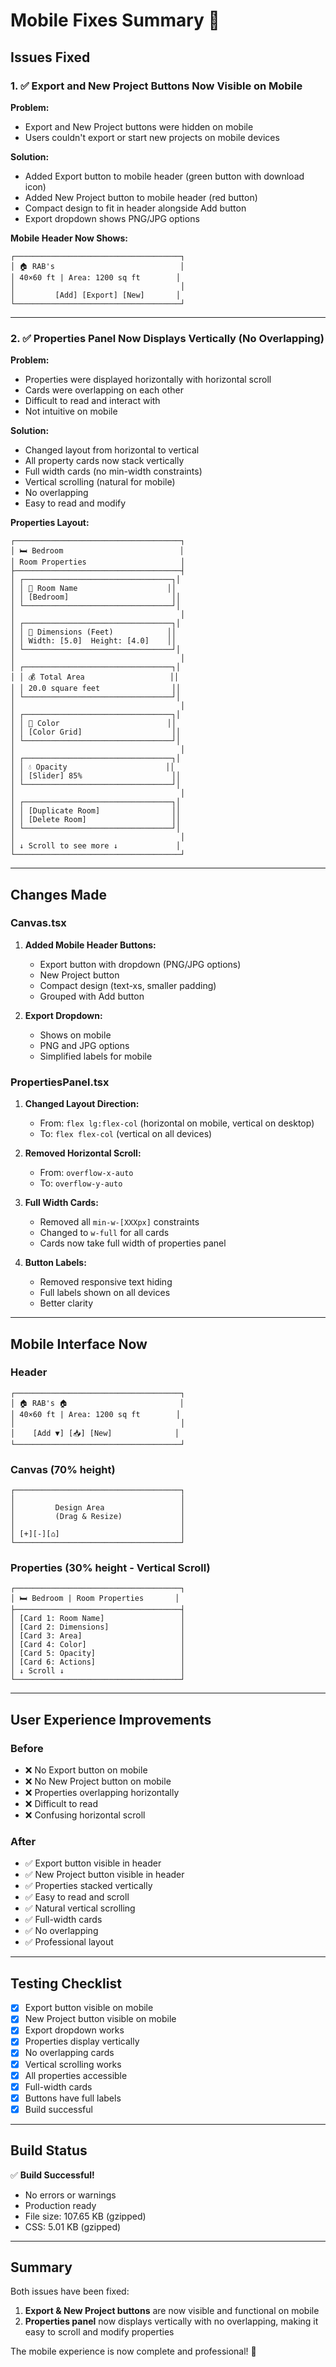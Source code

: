 # Mobile Fixes Summary 🔧

## Issues Fixed

### 1. ✅ Export and New Project Buttons Now Visible on Mobile

**Problem:**
- Export and New Project buttons were hidden on mobile
- Users couldn't export or start new projects on mobile devices

**Solution:**
- Added Export button to mobile header (green button with download icon)
- Added New Project button to mobile header (red button)
- Compact design to fit in header alongside Add button
- Export dropdown shows PNG/JPG options

**Mobile Header Now Shows:**
```
┌─────────────────────────────────────┐
│ 🏠 RAB's                            │
│ 40×60 ft | Area: 1200 sq ft        │
│                                     │
│         [Add] [Export] [New]       │
└─────────────────────────────────────┘
```

---

### 2. ✅ Properties Panel Now Displays Vertically (No Overlapping)

**Problem:**
- Properties were displayed horizontally with horizontal scroll
- Cards were overlapping on each other
- Difficult to read and interact with
- Not intuitive on mobile

**Solution:**
- Changed layout from horizontal to vertical
- All property cards now stack vertically
- Full width cards (no min-width constraints)
- Vertical scrolling (natural for mobile)
- No overlapping
- Easy to read and modify

**Properties Layout:**
```
┌─────────────────────────────────────┐
│ 🛏️ Bedroom                          │
│ Room Properties                     │
├─────────────────────────────────────┤
│ ┌─────────────────────────────────┐│
│ │ 📝 Room Name                    ││
│ │ [Bedroom]                       ││
│ └─────────────────────────────────┘│
│                                     │
│ ┌─────────────────────────────────┐│
│ │ 📏 Dimensions (Feet)            ││
│ │ Width: [5.0]  Height: [4.0]    ││
│ └─────────────────────────────────┘│
│                                     │
│ ┌─────────────────────────────────┐│
│ │ 💰 Total Area                   ││
│ │ 20.0 square feet                ││
│ └─────────────────────────────────┘│
│                                     │
│ ┌─────────────────────────────────┐│
│ │ 🎨 Color                        ││
│ │ [Color Grid]                    ││
│ └─────────────────────────────────┘│
│                                     │
│ ┌─────────────────────────────────┐│
│ │ 💧 Opacity                      ││
│ │ [Slider] 85%                    ││
│ └─────────────────────────────────┘│
│                                     │
│ ┌─────────────────────────────────┐│
│ │ [Duplicate Room]                ││
│ │ [Delete Room]                   ││
│ └─────────────────────────────────┘│
│                                     │
│ ↓ Scroll to see more ↓             │
└─────────────────────────────────────┘
```

---

## Changes Made

### Canvas.tsx
1. **Added Mobile Header Buttons:**
   - Export button with dropdown (PNG/JPG options)
   - New Project button
   - Compact design (text-xs, smaller padding)
   - Grouped with Add button

2. **Export Dropdown:**
   - Shows on mobile
   - PNG and JPG options
   - Simplified labels for mobile

### PropertiesPanel.tsx
1. **Changed Layout Direction:**
   - From: `flex lg:flex-col` (horizontal on mobile, vertical on desktop)
   - To: `flex flex-col` (vertical on all devices)

2. **Removed Horizontal Scroll:**
   - From: `overflow-x-auto`
   - To: `overflow-y-auto`

3. **Full Width Cards:**
   - Removed all `min-w-[XXXpx]` constraints
   - Changed to `w-full` for all cards
   - Cards now take full width of properties panel

4. **Button Labels:**
   - Removed responsive text hiding
   - Full labels shown on all devices
   - Better clarity

---

## Mobile Interface Now

### Header
```
┌─────────────────────────────────────┐
│ 🏠 RAB's 🏠                         │
│ 40×60 ft | Area: 1200 sq ft        │
│                                     │
│    [Add ▼] [📥] [New]              │
└─────────────────────────────────────┘
```

### Canvas (70% height)
```
┌─────────────────────────────────────┐
│                                     │
│         Design Area                 │
│         (Drag & Resize)             │
│                                     │
│ [+][-][⌂]                           │
└─────────────────────────────────────┘
```

### Properties (30% height - Vertical Scroll)
```
┌─────────────────────────────────────┐
│ 🛏️ Bedroom | Room Properties       │
├─────────────────────────────────────┤
│ [Card 1: Room Name]                 │
│ [Card 2: Dimensions]                │
│ [Card 3: Area]                      │
│ [Card 4: Color]                     │
│ [Card 5: Opacity]                   │
│ [Card 6: Actions]                   │
│ ↓ Scroll ↓                          │
└─────────────────────────────────────┘
```

---

## User Experience Improvements

### Before
- ❌ No Export button on mobile
- ❌ No New Project button on mobile
- ❌ Properties overlapping horizontally
- ❌ Difficult to read
- ❌ Confusing horizontal scroll

### After
- ✅ Export button visible in header
- ✅ New Project button visible in header
- ✅ Properties stacked vertically
- ✅ Easy to read and scroll
- ✅ Natural vertical scrolling
- ✅ Full-width cards
- ✅ No overlapping
- ✅ Professional layout

---

## Testing Checklist

- [x] Export button visible on mobile
- [x] New Project button visible on mobile
- [x] Export dropdown works
- [x] Properties display vertically
- [x] No overlapping cards
- [x] Vertical scrolling works
- [x] All properties accessible
- [x] Full-width cards
- [x] Buttons have full labels
- [x] Build successful

---

## Build Status

✅ **Build Successful!**
- No errors or warnings
- Production ready
- File size: 107.65 KB (gzipped)
- CSS: 5.01 KB (gzipped)

---

## Summary

Both issues have been fixed:

1. **Export & New Project buttons** are now visible and functional on mobile
2. **Properties panel** now displays vertically with no overlapping, making it easy to scroll and modify properties

The mobile experience is now complete and professional! 🎉
